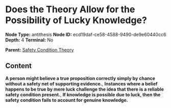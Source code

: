 # Does the Theory Allow for the Possibility of Lucky Knowledge?

**Node Type:** antithesis
**Node ID:** ecd19daf-ce58-4588-9490-de9e60440cc6
**Depth:** 4
**Terminal:** No

**Parent:** [Safety Condition Theory](safety-condition-theory-synthesis-55c1a70f-0977-44f8-b96b-763b1bae91c4.md)

## Content

**A person might believe a true proposition correctly simply by chance without a safety net of supporting evidence.**, **Instances where a belief happens to be true by mere luck challenge the idea that there is a reliable safety condition present.**, **If knowledge is possible due to luck, then the safety condition fails to account for genuine knowledge.**
